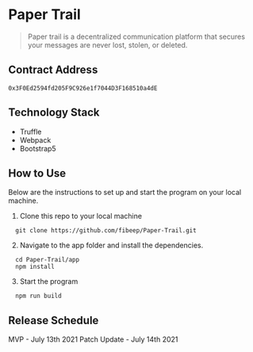 # Paper Trail

> Paper trail is a decentralized communication platform that secures your messages are never lost, stolen, or deleted.

## Contract Address

`0x3F0Ed2594fd205F9C926e1f7044D3F168510a4dE`

## Technology Stack

- Truffle
- Webpack
- Bootstrap5

## How to Use

Below are the instructions to set up and start the program on your local machine.

1. Clone this repo to your local machine

  ```terminal command
    git clone https://github.com/fibeep/Paper-Trail.git
  ```

2. Navigate to the app folder and install the dependencies.

  ```terminal command
    cd Paper-Trail/app
    npm install
  ```

3. Start the program

  ```terminal command
    npm run build
  ```

## Release Schedule

MVP  - July 13th 2021
Patch Update  - July 14th 2021
